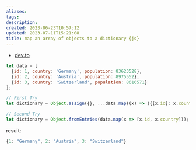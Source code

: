 ```yaml
---
aliases: 
tags: 
description:
created: 2023-06-23T10:57:12
updated: 2023-07-11T15:21:08
title: map an array of objects to a dictionary {js}
---
```

- [dev.to](https://dev.to/devtronic/javascript-map-an-array-of-objects-to-a-dictionary-3f42)

```js
let data = [
  {id: 1, country: 'Germany', population: 83623528},
  {id: 2, country: 'Austria', population: 8975552},
  {id: 3, country: 'Switzerland', population: 8616571}
];

// First Try
let dictionary = Object.assign({}, ...data.map((x) => ({[x.id]: x.country})));

// Second Try
let dictionary = Object.fromEntries(data.map(x => [x.id, x.country]));
```

result:
```js
{1: "Germany", 2: "Austria", 3: "Switzerland"}
```